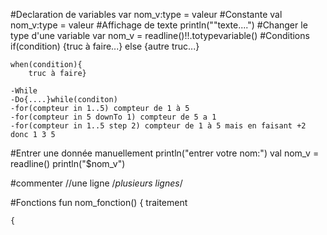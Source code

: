 #Declaration de variables
    var nom_v:type = valeur
#Constante 
    val nom_v:type = valeur
#Affichage de texte
    println(""texte....")
#Changer le type d'une variable
    var nom_v = readline()!!.totypevariable()
#Conditions
    if(condition)
    {truc à faire...} 
        else 
            {autre truc...}

    when(condition){
        truc à faire}

    -While
    -Do{....}while(conditon)
    -for(compteur in 1..5) compteur de 1 à 5
    -for(compteur in 5 downTo 1) compteur de 5 a 1
    -for(compteur in 1..5 step 2) compteur de 1 à 5 mais en faisant +2 donc 1 3 5
#Entrer une donnée manuellement
    println("entrer votre nom:")
    val nom_v = readline()
    println("$nom_v")

#commenter
    //une ligne
    /*plusieurs lignes*/

#Fonctions
    fun nom_fonction() {
        traitement

    {
